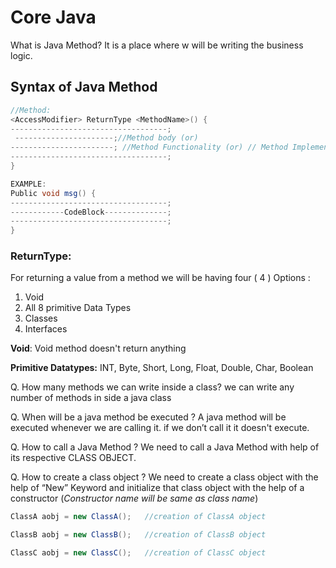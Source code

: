 # **Core Java**

What is Java Method?
It is a place where w will be writing the business logic.

## Syntax of Java Method

```Java
//Method:
<AccessModifier> ReturnType <MethodName>() {
-----------------------------------;
 ----------------------;//Method body (or)
-----------------------; //Method Functionality (or) // Method Implementation
-----------------------------------;
}

EXAMPLE:
Public void msg() {
-----------------------------------;
------------CodeBlock--------------;
-----------------------------------;
}
```

### **ReturnType**:

For returning a value from a method we will be having four ( 4 ) Options :

1. Void
2. All 8 primitive Data Types
3. Classes
4. Interfaces

**Void**:
Void method doesn't return anything

**Primitive Datatypes:**
INT, Byte, Short, Long, Float, Double, Char, Boolean

Q. How many methods we can write inside a class?
we can write any number of methods in side a java class

Q. When will be a java method be executed ?
A java method will be executed whenever we are calling it. if we don’t call it it doesn't execute.

Q. How to call a Java Method ?
We need to call a Java Method with help of its respective CLASS OBJECT.

Q. How to create a class object ?
We need to create a class object with the help of “New” Keyword and initialize that class object with the help of a constructor (_Constructor name will be same as class name_)

```Java
ClassA aobj = new ClassA();   //creation of ClassA object

ClassB aobj = new ClassB();   //creation of ClassB object

ClassC aobj = new ClassC();   //creation of ClassC object
```
